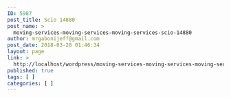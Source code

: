 ```yaml
---
ID: 5987
post_title: Scio 14880
post_name: >
  moving-services-moving-services-moving-services-scio-14880
author: mrgabonijeff@gmail.com
post_date: 2018-03-28 01:46:34
layout: page
link: >
  http://localhost/wordpress/moving-services-moving-services-moving-services-scio-14880/
published: true
tags: [ ]
categories: [ ]
---
```

